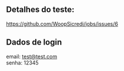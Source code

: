 ## Detalhes do teste:
https://github.com/WoopSicredi/jobs/issues/6


## Dados de login
email: test@test.com<br>
senha: 12345
